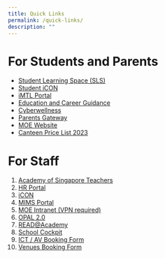 ```yaml
---
title: Quick Links
permalink: /quick-links/
description: ""
---
```

# **For Students and Parents**
* <a href="https://vle.learning.moe.edu.sg/login" target="_blank">Student Learning Space (SLS)</a>
* <a href="https://workspace.google.com/dashboard" target="_blank">Student iCON</a>
* [iMTL Portal](https://imtl.moe.edu.sg/)
* [Education and Career Guidance](https://www.myskillsfuture.sg/content/student/en/primary.html)
* [Cyberwellness](https://ictconnection.moe.edu.sg/cyber-wellness)
* [Parents Gateway](https://pg.moe.edu.sg/)
* [MOE Website](https://www.moe.gov.sg/)
*  <a href="/files/Menu%20Price%20List%202023%20(1).pdf" target="_blank">Canteen Price List 2023</a>

# **For Staff**
1. [Academy of Singapore Teachers](https://academyofsingaporeteachers.moe.edu.sg/)
2. [HR Portal](https://www.hrp.gov.sg/)
3. [iCON](http://icon.moe.edu.sg/)
4. [MIMS Portal](https://portal.mims.moe.gov.sg/)
5. [MOE Intranet (VPN required)](https://intranet.moe.gov.sg/)
6. [OPAL 2.0](https://www.opal2.moe.edu.sg/app/learner)
7. [READ@Academy](https://readacademy.moe.edu.sg/)
8. [School Cockpit](https://schoolcockpit.moe.gov.sg/)
9. [ICT / AV Booking Form](https://forms.gle/cYa128rtuCGHqtfJ7)
10. [Venues Booking Form ](https://sites.google.com/d/1OX-b8Dpo5-EXrvcOB_8c-9iTTO4dwRB6/p/1AfsYzqu5WmIFqhryL8CAV-uF1aJZzgTX/edit?pli=1)
